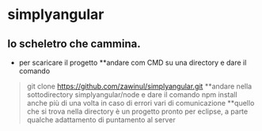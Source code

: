 # simplyangular
##  lo **scheletro** che cammina.

* per scaricare il progetto 
**andare com CMD su una directory e dare il comando 
>git clone https://github.com/zawinul/simplyangular.git
**andare nella sottodirectory simplyangular/node e dare il comando
>npm install
anche più di una volta in caso di errori vari di comunicazione
**quello che si trova nella directory è un progetto pronto per eclipse, a parte qualche adattamento di puntamento al server




